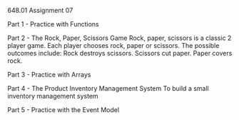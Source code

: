 648.01 Assignment 07

Part 1 - Practice with Functions

Part 2 - The Rock, Paper, Scissors Game 
Rock, paper, scissors is a classic 2 player game. Each player chooses rock, paper or scissors. The possible outcomes include:
Rock destroys scissors.
Scissors cut paper.
Paper covers rock.

Part 3 - Practice with Arrays 

Part 4 - The Product Inventory Management System 
To build a small inventory management system

Part 5 - Practice with the Event Model
